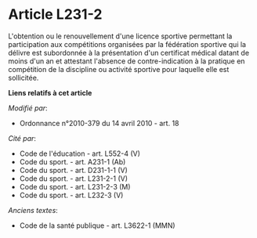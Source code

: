# Article L231-2

L'obtention ou le renouvellement d'une licence sportive permettant la participation aux compétitions organisées par la
fédération sportive qui la délivre est subordonnée à la présentation d'un certificat médical datant de moins d'un an et
attestant l'absence de contre-indication à la pratique en compétition de la discipline ou activité sportive pour laquelle
elle est sollicitée.

**Liens relatifs à cet article**

_Modifié par_:

  - Ordonnance n°2010-379 du 14 avril 2010 - art. 18

_Cité par_:

  - Code de l'éducation - art. L552-4 (V)
  - Code du sport. - art. A231-1 (Ab)
  - Code du sport. - art. D231-1-1 (V)
  - Code du sport. - art. L231-2-1 (V)
  - Code du sport. - art. L231-2-3 (M)
  - Code du sport. - art. L232-3 (V)

_Anciens textes_:

  - Code de la santé publique - art. L3622-1 (MMN)
